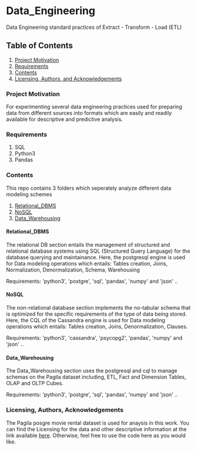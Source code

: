 # Data_Engineering
Data Engineering standard practices of Extract - Transform - Load (ETL)



## Table of Contents
1. [Project Motivation](###project-motivation)
2. [Requirements](###requirements)
3. [Contents](###Contents)
4. [Licensing, Authors, and Acknowledgements](###licensing,-authors,-and-acknowledgements)


### Project Motivation
For experimenting several data engineering practices used for preparing data from different sources into formats which are easily and readily available for descriptive and predictive analysis.


### Requirements
1. SQL
2. Python3
3. Pandas



###  Contents
This repo contains 3 folders which seperately analyze different data modeling schemes
1. [Relational_DBMS](###Relational_DBMS)
2. [NoSQL](###NoSQL)
3. [Data_Warehousing](###Data_Warehousing)



#### Relational_DBMS

The relational DB section entails the management of structured and relational database systems using SQL (Structured Query Language) for the database querying and maintainance. Here, the postgresql engine is used for Data modeling operations which entails: Tables creation, Joins, Normalization, Denormalization, Schema, Warehousing

Requirements: 'python3', 'postgre', 'sql', 'pandas', 'numpy' and 'json' ..


#### NoSQL

The non-relational database section implements the no-tabular schema that is optimized for the specific requirements of the type of data being stored. Here, the CQL of the Cassandra engine is used for Data modeling operations which entails: Tables creation, Joins, Denormalization, Clauses.

Requirements: 'python3', 'cassandra', 'psycopg2', 'pandas', 'numpy' and 'json' ..


#### Data_Warehousing

The Data_Warehousing section uses the postgresql and cql to manage schemas on the Pagila dataset including, ETL, Fact and Dimension Tables, OLAP and OLTP Cubes.

Requirements: 'python3', 'postgre', 'sql', 'pandas', 'numpy' and 'json' ..




### Licensing, Authors, Acknowledgements
The Pagila posgre movie rental dataset is used for anaysis in this work. You can find the Licensing for the data and other descriptive information at the link available [here](https://www.postgresqltutorial.com/postgresql-sample-database/). Otherwise, feel free to use the code here as you would like.



